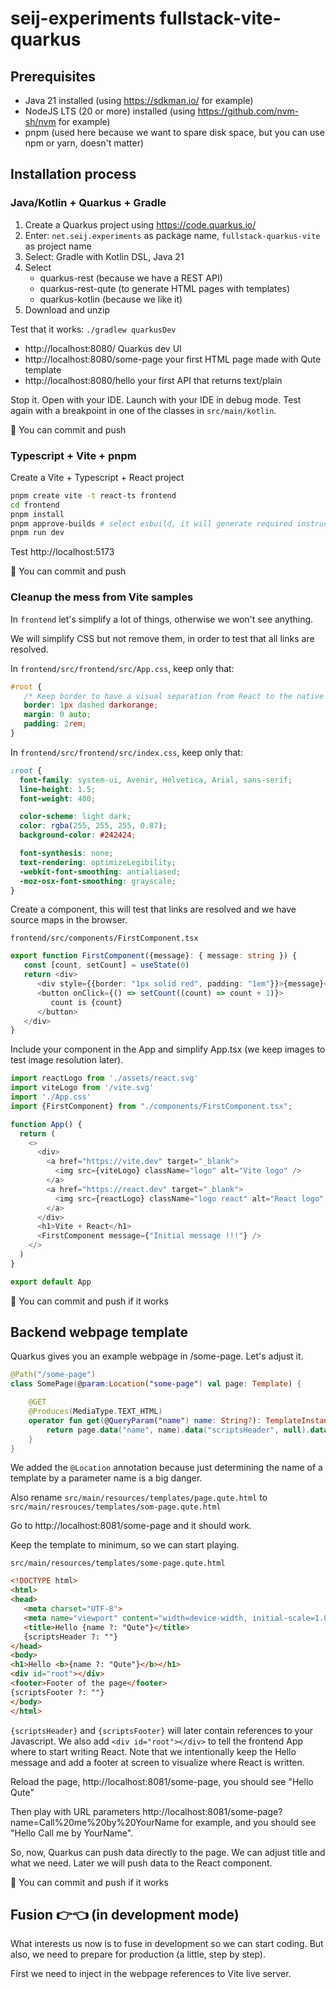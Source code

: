 # seij-experiments fullstack-vite-quarkus

## Prerequisites

- Java 21 installed (using https://sdkman.io/ for example)
- NodeJS LTS (20 or more) installed (using https://github.com/nvm-sh/nvm for example)
- pnpm (used here because we want to spare disk space, but you can use npm or yarn, doesn't matter)

## Installation process

### Java/Kotlin + Quarkus + Gradle

1. Create a Quarkus project using https://code.quarkus.io/
2. Enter: `net.seij.experiments` as package name, `fullstack-quarkus-vite` as project name
3. Select: Gradle with Kotlin DSL, Java 21
4. Select
   - quarkus-rest (because we have a REST API)
   - quarkus-rest-qute (to generate HTML pages with templates)
   - quarkus-kotlin (because we like it)
5. Download and unzip

Test that it works: `./gradlew quarkusDev`

- http://localhost:8080/ Quarkus dev UI
- http://localhost:8080/some-page your first HTML page made with Qute template
- http://localhost:8080/hello your first API that returns text/plain

Stop it. Open with your IDE. Launch with your IDE in debug mode. Test again with a breakpoint in one of the classes in
`src/main/kotlin`.

🚩 You can commit and push

### Typescript + Vite + pnpm

Create a Vite + Typescript + React project

```bash
pnpm create vite -t react-ts frontend
cd frontend
pnpm install
pnpm approve-builds # select esbuild, it will generate required instructions for pnpm to build node_module executables in the repository
pnpm run dev
```

Test http://localhost:5173

🚩 You can commit and push

### Cleanup the mess from Vite samples

In `frontend` let's simplify a lot of things, otherwise we won't see anything. 

We will simplify CSS but not remove them, in order to test that all links are resolved.

In `frontend/src/frontend/src/App.css`, keep only that:

```css
#root {
   /* Keep border to have a visual separation from React to the native HTML page */
   border: 1px dashed darkorange;
   margin: 0 auto;
   padding: 2rem;
}
```

In `frontend/src/frontend/src/index.css`, keep only that:

```css
:root {
  font-family: system-ui, Avenir, Helvetica, Arial, sans-serif;
  line-height: 1.5;
  font-weight: 400;

  color-scheme: light dark;
  color: rgba(255, 255, 255, 0.87);
  background-color: #242424;

  font-synthesis: none;
  text-rendering: optimizeLegibility;
  -webkit-font-smoothing: antialiased;
  -moz-osx-font-smoothing: grayscale;
}
```

Create a component, this will test that links are resolved and we have source maps in the browser.

`frontend/src/components/FirstComponent.tsx`

```typescript jsx
export function FirstComponent({message}: { message: string }) {
   const [count, setCount] = useState(0)
   return <div>
      <div style={{border: "1px solid red", padding: "1em"}}>{message}</div>
      <button onClick={() => setCount((count) => count + 1)}>
         count is {count}
      </button>
   </div>
}
```

Include your component in the App and simplify App.tsx (we keep images to test image resolution later).

```typescript jsx
import reactLogo from './assets/react.svg'
import viteLogo from '/vite.svg'
import './App.css'
import {FirstComponent} from "./components/FirstComponent.tsx";

function App() {
  return (
    <>
      <div>
        <a href="https://vite.dev" target="_blank">
          <img src={viteLogo} className="logo" alt="Vite logo" />
        </a>
        <a href="https://react.dev" target="_blank">
          <img src={reactLogo} className="logo react" alt="React logo" />
        </a>
      </div>
      <h1>Vite + React</h1>
      <FirstComponent message={"Initial message !!!"} />
    </>
  )
}

export default App
```

🚩 You can commit and push if it works

## Backend webpage template

Quarkus gives you an example webpage in /some-page. Let's adjust it. 

```kotlin
@Path("/some-page")
class SomePage(@param:Location("some-page") val page: Template) {

    @GET
    @Produces(MediaType.TEXT_HTML)
    operator fun get(@QueryParam("name") name: String?): TemplateInstance {
        return page.data("name", name).data("scriptsHeader", null).data("scriptsFooter", null)
    }
}
```

We added the `@Location` annotation because just determining the name of a template by a parameter name is a big danger. 

Also rename `src/main/resources/templates/page.qute.html` to `src/main/resrouces/templates/som-page.qute.html`

Go to http://localhost:8081/some-page and it should work. 

Keep the template to minimum, so we can start playing.

`src/main/resources/templates/some-page.qute.html`

```html
<!DOCTYPE html>
<html>
<head>
   <meta charset="UTF-8">
   <meta name="viewport" content="width=device-width, initial-scale=1.0" />
   <title>Hello {name ?: "Qute"}</title>
   {scriptsHeader ?: ""}
</head>
<body>
<h1>Hello <b>{name ?: "Qute"}</b></h1>
<div id="root"></div>
<footer>Footer of the page</footer>
{scriptsFooter ?: ""}
</body>
</html>
```

`{scriptsHeader}` and `{scriptsFooter}` will later contain references to your Javascript. We also add `<div id="root"></div>` to tell the frontend App where to start writing React. Note that we intentionally keep the Hello message and add a footer at screen to visualize where React is written. 

Reload the page, http://localhost:8081/some-page, you should see "Hello Qute"

Then play with URL parameters http://localhost:8081/some-page?name=Call%20me%20by%20YourName for example, and you should see "Hello Call me by YourName".

So, now, Quarkus can push data directly to the page. We can adjust title and what we need. Later we will push data to the React component.

🚩 You can commit and push if it works

## Fusion 👉👈 (in development mode)

What interests us now is to fuse in development so we can start coding. 
But also, we need to prepare for production (a little, step by step).

First we need to inject in the webpage references to Vite live server. 

